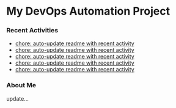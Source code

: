 # My DevOps Automation Project

### Recent Activities
<!-- activity:START -->
- [chore: auto-update readme with recent activity](https://github.com/kaigiii/mybowling-app/commit/7ef7d1af179d2c240ae61ec8f020ac919043c31f)
- [chore: auto-update readme with recent activity](https://github.com/kaigiii/mybowling-app/commit/222e24141066f968366eaed96f74d849fd5ebbed)
- [chore: auto-update readme with recent activity](https://github.com/kaigiii/mybowling-app/commit/12d727986df5adf175470f1e229899a9a4da8cae)
- [chore: auto-update readme with recent activity](https://github.com/kaigiii/mybowling-app/commit/509a3d1635fe11a1b98de9e99a6a285d22951e44)
- [chore: auto-update readme with recent activity](https://github.com/kaigiii/mybowling-app/commit/912cde5a6c74309ab9dabdba435224e744b565e9)
<!-- activity:END -->

### About Me
<!-- MYLINKS:START -->
<!-- MYLINKS:END -->

update...
